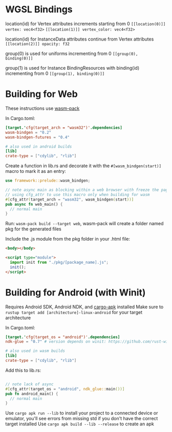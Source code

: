 # WGSL Bindings

location(id) for Vertex attributes increments starting from 0
`[[location(0)]] vertex: vec4<f32>`
`[[location(1)]] vertex_color: vec4<f32>`

location(id) for InstanceData attributes continue from Vertex attributes
`[[location(2)]] opacity: f32`

group(0) is used for uniforms incrementing from 0
`[[group(0), binding(0)]]`

group(1) is used for Instance BindingResources with binding(id) incrementing from 0
`[[group(1), binding(0)]]`

# Building for Web

These instructions use [wasm-pack](https://rustwasm.github.io/wasm-pack/)

In Cargo.toml:

```toml
[target.'cfg(target_arch = "wasm32")'.dependencies]
wasm-bindgen = "0.2"
wasm-bindgen-futures = "0.4"

# also used in android builds
[lib]
crate-type = ["cdylib", "rlib"]
```

Create a function in lib.rs and decorate it with the `#[wasm_bindgen(start)]` macro to mark it as an entry:

```rust
use framework::prelude::wasm_bindgen;

// note async main as blocking within a web browser with freeze the page + event loop
// using cfg_attr to use this macro only when building for wasm
#[cfg_attr(target_arch = "wasm32", wasm_bindgen(start))]
pub async fn web_main() {
  // normal main
}
```

Run: `wasm-pack build --target web`,
wasm-pack will create a folder named pkg for the generated files

Include the .js module from the pkg folder in your .html file:

```html
<body></body>

<script type="module">
  import init from "./pkg/[package_name].js";
  init();
</script>
```

# Building for Android (with Winit)

Requires Android SDK, Android NDK, and [cargo-apk](https://crates.io/crates/cargo-apk) installed
Make sure to `rustup target add [architecture]-linux-android` for your target architecture

In Cargo.toml:

```toml
[target.'cfg(target_os = "android")'.dependencies]
ndk-glue = "0.7" # version depends on winit: https://github.com/rust-windowing/winit#android

# also used in wasm builds
[lib]
crate-type = ["cdylib", "rlib"]
```

Add this to lib.rs:

```rust

// note lack of async
#[cfg_attr(target_os = "android", ndk_glue::main())]
pub fn android_main() {
  // normal main
}
```

Use `cargo apk run --lib` to install your project to a connected device or emulator, you'll see errors from missing std if you don't have the correct target installed
Use `cargo apk build --lib --release` to create an apk
